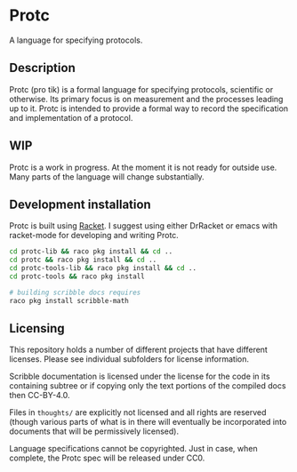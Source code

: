 # Protc
A language for specifying protocols.

## Description
Protc (pro tik) is a formal language for specifying protocols,
scientific or otherwise. Its primary focus is on measurement
and the processes leading up to it. Protc is intended to provide
a formal way to record the specification and implementation of a protocol.

## WIP
Protc is a work in progress.
At the moment it is not ready for outside use.
Many parts of the language will change substantially.

## Development installation
Protc is built using [Racket](https://racket-lang.org/).
I suggest using either DrRacket or emacs with racket-mode for developing and writing Protc.

``` bash
cd protc-lib && raco pkg install && cd ..
cd protc && raco pkg install && cd ..
cd protc-tools-lib && raco pkg install && cd ..
cd protc-tools && raco pkg install

# building scribble docs requires
raco pkg install scribble-math
```

## Licensing
This repository holds a number of different projects that have different licenses.
Please see individual subfolders for license information.

Scribble documentation is licensed under the license for the code in its containing
subtree or if copying only the text portions of the compiled docs then CC-BY-4.0.

Files in `thoughts/` are explicitly not licensed and all rights are reserved
(though various parts of what is in there will eventually be incorporated into
documents that will be permissively licensed).

Language specifications cannot be copyrighted.
Just in case, when complete, the Protc spec will be released under CC0.
